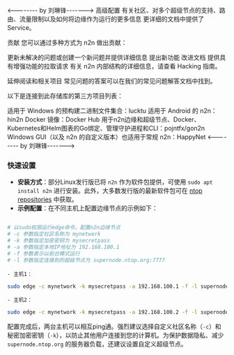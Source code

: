 

<-------- by 刘琳锋------->
高级配置
有关社区、对多个超级节点的支持、路由、流量限制以及如何将边缘作为运行的更多信息 更详细的文档中提供了 Service。

贡献
您可以通过多种方式为 n2n 做出贡献：

更新未解决的问题或创建一个新问题并提供详细信息
提出新功能
改进文档
提供具有增强功能的拉取请求
有关 n2n 内部结构的详细信息，请查看 Hacking 指南。

延伸阅读和相关项目
常见问题的答案可以在我们的常见问题解答文档中找到。

以下是连接到此存储库的第三方项目列表：

适用于 Windows 的预构建二进制文件集合：lucktu
适用于 Android 的 n2n：hin2n
Docker 镜像：Docker Hub
用于n2n边缘和超级节点、Docker、Kubernetes和Helm图表的Go绑定、管理守护进程和CLI：pojntfx/gon2n
Windows GUI（以及 n2n 的自定义版本）也适用于常规 n2n：HappyNet
<-------- by 刘琳锋------->

<!-- by 文荣平 -->
### 快速设置
- **安装方式**：部分Linux发行版已将 `n2n` 作为软件包提供，可使用 `sudo apt install n2n` 进行安装。此外，大多数发行版的最新软件包可在 [ntop repositories](http://packages.ntop.org/) 中获取。
- **示例配置**：在不同主机上配置边缘节点的示例如下：
```sh

# 以sudo权限运行edge命令，配置n2n边缘节点
# -c 参数指定社区名称为 mynetwork
# -k 参数指定加密密钥为 mysecretpass
# -a 参数指定本地IP地址为 192.168.100.1
# -f 参数表示以前台模式运行
# -l 参数指定连接到的超级节点为 supernode.ntop.org:7777

```
    - 主机1：
```sh
sudo edge -c mynetwork -k mysecretpass -a 192.168.100.1 -f -l supernode.ntop.org:7777
```

    - 主机2：
```sh
sudo edge -c mynetwork -k mysecretpass -a 192.168.100.2 -f -l supernode.ntop.org:7777
```

配置完成后，两台主机可以相互ping通。强烈建议选择自定义社区名称（`-c`）和秘密加密密钥（`-k`），以防止其他用户连接到您的计算机。为保护数据隐私、减少 `supernode.ntop.org` 的服务器负载，还建议设置自定义超级节点。


